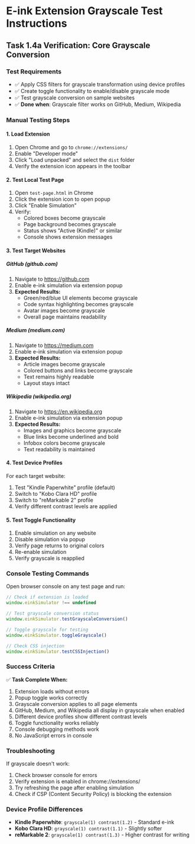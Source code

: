 # E-ink Extension Grayscale Test Instructions

## Task 1.4a Verification: Core Grayscale Conversion

### Test Requirements
- ✅ Apply CSS filters for grayscale transformation using device profiles
- ✅ Create toggle functionality to enable/disable grayscale mode
- ✅ Test grayscale conversion on sample websites
- ✅ **Done when**: Grayscale filter works on GitHub, Medium, Wikipedia

### Manual Testing Steps

#### 1. Load Extension
1. Open Chrome and go to `chrome://extensions/`
2. Enable "Developer mode"
3. Click "Load unpacked" and select the `dist` folder
4. Verify the extension icon appears in the toolbar

#### 2. Test Local Test Page
1. Open `test-page.html` in Chrome
2. Click the extension icon to open popup
3. Click "Enable Simulation"
4. Verify:
   - Colored boxes become grayscale
   - Page background becomes grayscale
   - Status shows "Active (Kindle)" or similar
   - Console shows extension messages

#### 3. Test Target Websites

##### GitHub (github.com)
1. Navigate to https://github.com
2. Enable e-ink simulation via extension popup
3. **Expected Results:**
   - Green/red/blue UI elements become grayscale
   - Code syntax highlighting becomes grayscale
   - Avatar images become grayscale
   - Overall page maintains readability

##### Medium (medium.com)
1. Navigate to https://medium.com
2. Enable e-ink simulation via extension popup
3. **Expected Results:**
   - Article images become grayscale
   - Colored buttons and links become grayscale
   - Text remains highly readable
   - Layout stays intact

##### Wikipedia (wikipedia.org)
1. Navigate to https://en.wikipedia.org
2. Enable e-ink simulation via extension popup
3. **Expected Results:**
   - Images and graphics become grayscale
   - Blue links become underlined and bold
   - Infobox colors become grayscale
   - Text readability is maintained

#### 4. Test Device Profiles
For each target website:
1. Test "Kindle Paperwhite" profile (default)
2. Switch to "Kobo Clara HD" profile
3. Switch to "reMarkable 2" profile
4. Verify different contrast levels are applied

#### 5. Test Toggle Functionality
1. Enable simulation on any website
2. Disable simulation via popup
3. Verify page returns to original colors
4. Re-enable simulation
5. Verify grayscale is reapplied

### Console Testing Commands

Open browser console on any test page and run:

```javascript
// Check if extension is loaded
window.einkSimulator !== undefined

// Test grayscale conversion status
window.einkSimulator.testGrayscaleConversion()

// Toggle grayscale for testing
window.einkSimulator.toggleGrayscale()

// Check CSS injection
window.einkSimulator.testCSSInjection()
```

### Success Criteria

✅ **Task Complete When:**
1. Extension loads without errors
2. Popup toggle works correctly
3. Grayscale conversion applies to all page elements
4. GitHub, Medium, and Wikipedia all display in grayscale when enabled
5. Different device profiles show different contrast levels
6. Toggle functionality works reliably
7. Console debugging methods work
8. No JavaScript errors in console

### Troubleshooting

If grayscale doesn't work:
1. Check browser console for errors
2. Verify extension is enabled in chrome://extensions/
3. Try refreshing the page after enabling simulation
4. Check if CSP (Content Security Policy) is blocking the extension

### Device Profile Differences

- **Kindle Paperwhite**: `grayscale(1) contrast(1.2)` - Standard e-ink
- **Kobo Clara HD**: `grayscale(1) contrast(1.1)` - Slightly softer
- **reMarkable 2**: `grayscale(1) contrast(1.3)` - Higher contrast for writing